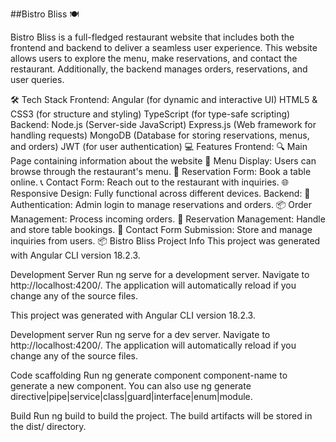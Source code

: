 ##Bistro Bliss 🍽️

Bistro Bliss is a full-fledged restaurant website that includes both the frontend and backend to deliver a seamless user experience. This website allows users to explore the menu, make reservations, and contact the restaurant. Additionally, the backend manages orders, reservations, and user queries.

🛠️ Tech Stack
Frontend:
Angular (for dynamic and interactive UI)
HTML5 & CSS3 (for structure and styling)
TypeScript (for type-safe scripting)
Backend:
Node.js (Server-side JavaScript)
Express.js (Web framework for handling requests)
MongoDB (Database for storing reservations, menus, and orders)
JWT (for user authentication)
💻 Features
Frontend:
🔍 Main Page containing information about the website 
📖 Menu Display: Users can browse through the restaurant's menu.
📝 Reservation Form: Book a table online.
📞 Contact Form: Reach out to the restaurant with inquiries.
🌐 Responsive Design: Fully functional across different devices.
Backend:
🔐 Authentication: Admin login to manage reservations and orders.
📦 Order Management: Process incoming orders.
📅 Reservation Management: Handle and store table bookings.
📨 Contact Form Submission: Store and manage inquiries from users.
📦 Bistro Bliss Project Info
This project was generated with Angular CLI version 18.2.3.

Development Server
Run ng serve for a development server. Navigate to http://localhost:4200/. The application will automatically reload if you change any of the source files.

This project was generated with Angular CLI version 18.2.3.

Development server
Run ng serve for a dev server. Navigate to http://localhost:4200/. The application will automatically reload if you change any of the source files.

Code scaffolding
Run ng generate component component-name to generate a new component. You can also use ng generate directive|pipe|service|class|guard|interface|enum|module.

Build
Run ng build to build the project. The build artifacts will be stored in the dist/ directory.
